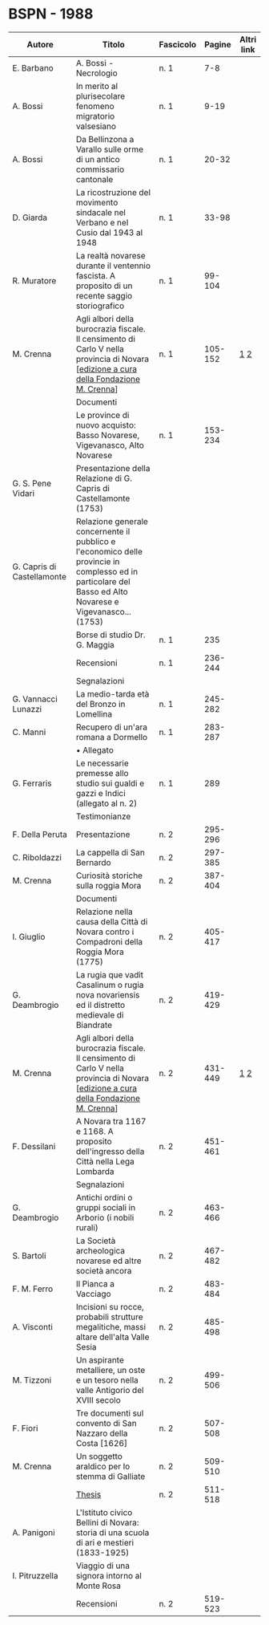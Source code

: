 # BSPN - 1988

| Autore                     | Titolo                                                                                                                                                                                                                                                                                       | Fascicolo | Pagine  | Altri link                                                                                                     |
|----------------------------|----------------------------------------------------------------------------------------------------------------------------------------------------------------------------------------------------------------------------------------------------------------------------------------------|-----------|---------|----------------------------------------------------------------------------------------------------------------|
| E. Barbano                 | A. Bossi - Necrologio                                                                                                                                                                                                                                                                        | n. 1      | 7-8     |                                                                                                                |
| A. Bossi                   | In merito al plurisecolare fenomeno migratorio valsesiano                                                                                                                                                                                                                                    | n. 1      | 9-19    |                                                                                                                |
| A. Bossi                   | Da Bellinzona a Varallo sulle orme di un antico commissario cantonale                                                                                                                                                                                                                        | n. 1      | 20-32   |                                                                                                                |
| D. Giarda                  | La ricostruzione del movimento sindacale nel Verbano e nel Cusio dal 1943 al 1948                                                                                                                                                                                                            | n. 1      | 33-98   |                                                                                                                |
| R. Muratore                | La realtà novarese durante il ventennio fascista. A proposito di un recente saggio storiografico                                                                                                                                                                                             | n. 1      | 99-104  |                                                                                                                |
| M. Crenna                  | Agli albori della burocrazia fiscale. Il censimento di Carlo V nella provincia di Novara [<a href="http://progettofondazionedonmariocrenna.oneminutesite.it/files/2015/10/24/127-Carlo_V_-_Terza_e_Quarta_parte.pdf" target="_blank">edizione a cura della Fondazione M. Crenna</a>]         | n. 1      | 105-152 | [1](https://www.calameo.com/read/0047331285042afb75163) [2](https://en.calameo.com/read/0047331288618560fed19) |
|                            | Documenti                                                                                                                                                                                                                                                                                    |           |         |
|                            | Le province di nuovo acquisto: Basso Novarese, Vigevanasco, Alto Novarese                                                                                                                                                                                                                    | n. 1      | 153-234 |                                                                                                                |
| G. S. Pene Vidari          | Presentazione della Relazione di G. Capris di Castellamonte (1753)                                                                                                                                                                                                                           |           |         |
| G. Capris di Castellamonte | Relazione generale concernente il pubblico e l'economico delle provincie in complesso ed in particolare del Basso ed Alto Novarese e Vigevanasco... (1753)                                                                                                                                   |           |         |
|                            | Borse di studio Dr. G. Maggia                                                                                                                                                                                                                                                                | n. 1      | 235     |                                                                                                                |
|                            | Recensioni                                                                                                                                                                                                                                                                                   | n. 1      | 236-244 |                                                                                                                |
|                            | Segnalazioni                                                                                                                                                                                                                                                                                 |           |         |
| G. Vannacci Lunazzi        | La medio-tarda età del Bronzo in Lomellina                                                                                                                                                                                                                                                   | n. 1      | 245-282 |                                                                                                                |
| C. Manni                   | Recupero di un'ara romana a Dormello                                                                                                                                                                                                                                                         | n. 1      | 283-287 |                                                                                                                |
|                            | • Allegato                                                                                                                                                                                                                                                                                   |           |         |
| G. Ferraris                | Le necessarie premesse allo studio sui gualdi e gazzi e Indici (allegato al n. 2)                                                                                                                                                                                                            | n. 1      | 289     |                                                                                                                |
|                            | Testimonianze                                                                                                                                                                                                                                                                                |           |         |
| F. Della Peruta            | Presentazione                                                                                                                                                                                                                                                                                | n. 2      | 295-296 |                                                                                                                |
| C. Riboldazzi              | La cappella di San Bernardo                                                                                                                                                                                                                                                                  | n. 2      | 297-385 |                                                                                                                |
| M. Crenna                  | Curiosità storiche sulla roggia Mora                                                                                                                                                                                                                                                         | n. 2      | 387-404 |                                                                                                                |
|                            | Documenti                                                                                                                                                                                                                                                                                    |           |         |
| I. Giuglio                 | Relazione nella causa della Città di Novara contro i Compadroni della Roggia Mora (1775)                                                                                                                                                                                                     | n. 2      | 405-417 |                                                                                                                |
| G. Deambrogio              | La rugia que vadit Casalinum o rugia nova novariensis ed il distretto medievale di Biandrate                                                                                                                                                                                                 | n. 2      | 419-429 |                                                                                                                |
| M. Crenna                  | Agli albori della burocrazia fiscale. Il censimento di Carlo V nella provincia di Novara [<a href="http://progettofondazionedonmariocrenna.oneminutesite.it/files/2015/10/24/127-Carlo_V_-_Terza_e_Quarta_parte.pdf#page=37" target="_blank">edizione a cura della Fondazione M. Crenna</a>] | n. 2      | 431-449 | [1](https://www.calameo.com/read/0047331285042afb75163) [2](https://en.calameo.com/read/0047331288618560fed19) |
| F. Dessilani               | A Novara tra 1167 e 1168. A proposito dell'ingresso della Città nella Lega Lombarda                                                                                                                                                                                                          | n. 2      | 451-461 |                                                                                                                |
|                            | Segnalazioni                                                                                                                                                                                                                                                                                 |           |         |
| G. Deambrogio              | Antichi ordini o gruppi sociali in Arborio (i nobili rurali)                                                                                                                                                                                                                                 | n. 2      | 463-466 |                                                                                                                |
| S. Bartoli                 | La Società archeologica novarese ed altre società ancora                                                                                                                                                                                                                                     | n. 2      | 467-482 |                                                                                                                |
| F. M. Ferro                | Il Pianca a Vacciago                                                                                                                                                                                                                                                                         | n. 2      | 483-484 |                                                                                                                |
| A. Visconti                | Incisioni su rocce, probabili strutture megalitiche, massi altare dell'alta Valle Sesia                                                                                                                                                                                                      | n. 2      | 485-498 |                                                                                                                |
| M. Tizzoni                 | Un aspirante metalliere, un oste e un tesoro nella valle Antigorio del XVIII secolo                                                                                                                                                                                                          | n. 2      | 499-506 |                                                                                                                |
| F. Fiori                   | Tre documenti sul convento di San Nazzaro della Costa [1626]                                                                                                                                                                                                                                 | n. 2      | 507-508 |                                                                                                                |
| M. Crenna                  | Un soggetto araldico per lo stemma di Galliate                                                                                                                                                                                                                                               | n. 2      | 509-510 |                                                                                                                |
|                            | [Thesis](http://www.ssno.it/BSPNo/bspn_thesis.html#1988)                                                                                                                                                                                                                                     | n. 2      | 511-518 |                                                                                                                |
| A. Panigoni                | L'Istituto civico Bellini di Novara: storia di una scuola di ari e mestieri (1833-1925)                                                                                                                                                                                                      |           |         |
| I. Pitruzzella             | Viaggio di una signora intorno al Monte Rosa                                                                                                                                                                                                                                                 |           |         |
|                            | Recensioni                                                                                                                                                                                                                                                                                   | n. 2      | 519-523 |                                                                                                                |

